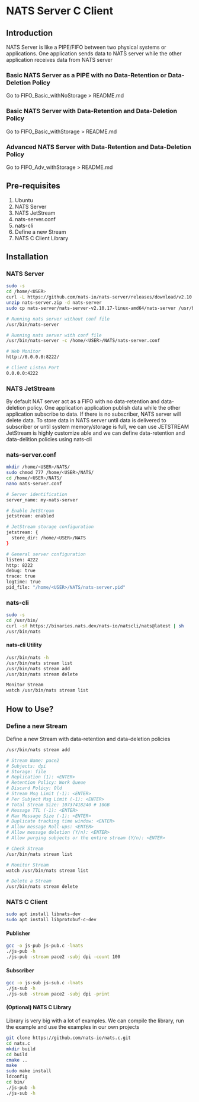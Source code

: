 # NATS Server C Client

## Introduction

NATS Server is like a PIPE/FIFO between two physical systems or applications. One application sends data to NATS server while the other application receives data from NATS server

### Basic NATS Server as a PIPE with no Data-Retention or Data-Deletion Policy

Go to FIFO_Basic_withNoStorage > README.md

### Basic NATS Server with Data-Retention and Data-Deletion Policy

Go to FIFO_Basic_withStorage > README.md

### Advanced NATS Server with Data-Retention and Data-Deletion Policy

Go to FIFO_Adv_withStorage > README.md

## Pre-requisites

1. Ubuntu
2. NATS Server
3. NATS JetStream
4. nats-server.conf
5. nats-cli
6. Define a new Stream
7. NATS C Client Library

## Installation

### NATS Server

```bash
sudo -s
cd /home/<USER>
curl -L https://github.com/nats-io/nats-server/releases/download/v2.10.17/nats-server-v2.10.17-linux-amd64.zip -o nats-server.zip
unzip nats-server.zip -d nats-server
sudo cp nats-server/nats-server-v2.10.17-linux-amd64/nats-server /usr/bin

# Running nats server without conf file
/usr/bin/nats-server

# Running nats server with conf file
/usr/bin/nats-server -c /home/<USER>/NATS/nats-server.conf

# Web Monitor
http://0.0.0.0:8222/

# Client Listen Port
0.0.0.0:4222
```

### NATS JetStream

By default NAT server act as a FIFO with no data-retention and data-deletion policy. One application application publish data while the other application subscribe to data. If there is no subscriber, NATS server will delete data.
To store data in NATS server until data is delivered to subscriber or until system memory/storage is full, we can use JETSTREAM
JetStream is highly customize able and we can define data-retention and data-delition policies using nats-cli


### nats-server.conf

```bash
mkdir /home/<USER>/NATS/
sudo chmod 777 /home/<USER>/NATS/
cd /home/<USER>/NATS/
nano nats-server.conf
```

```bash
# Server identification
server_name: my-nats-server

# Enable JetStream
jetstream: enabled

# JetStream storage configuration
jetstream: {
  store_dir: /home/<USER>/NATS
}

# General server configuration
listen: 4222
http: 8222
debug: true
trace: true
logtime: true
pid_file: "/home/<USER>/NATS/nats-server.pid"
```

### nats-cli

```bash
sudo -s
cd /usr/bin/
curl -sf https://binaries.nats.dev/nats-io/natscli/nats@latest | sh
/usr/bin/nats
```

#### nats-cli Utility
```bash
/usr/bin/nats -h
/usr/bin/nats stream list
/usr/bin/nats stream add
/usr/bin/nats stream delete

Monitor Stream
watch /usr/bin/nats stream list
```

## How to Use?

### Define a new Stream

Define a new Stream with data-retention and data-deletion policies
```bash
/usr/bin/nats stream add

# Stream Name: pace2
# Subjects: dpi
# Storage: file
# Replication (1): <ENTER>
# Retention Policy: Work Queue
# Discard Policy: Old
# Stream Msg Limit (-1): <ENTER> 
# Per Subject Msg Limit (-1): <ENTER>
# Total Stream Size: 10737418240 # 10GB
# Message TTL (-1): <ENTER>
# Max Message Size (-1): <ENTER>
# Duplicate tracking time window: <ENTER>
# Allow message Roll-ups: <ENTER>
# Allow message deletion (Y/n): <ENTER>
# Allow purging subjects or the entire stream (Y/n): <ENTER>

# Check Stream
/usr/bin/nats stream list

# Monitor Stream
watch /usr/bin/nats stream list

# Delete a Stream
/usr/bin/nats stream delete
```

### NATS C Client 

```bash
sudo apt install libnats-dev
sudo apt install libprotobuf-c-dev
```

#### Publisher
```bash
gcc -o js-pub js-pub.c -lnats
./js-pub -h
./js-pub -stream pace2 -subj dpi -count 100
```

#### Subscriber
```bash
gcc -o js-sub js-sub.c -lnats
./js-sub -h
./js-sub -stream pace2 -subj dpi -print
```

#### (Optional) NATS C Library

Library is very big with a lot of examples. We can compile the library, run the example and use the examples in our own projects
```bash
git clone https://github.com/nats-io/nats.c.git
cd nats.c
mkdir build
cd build
cmake ..
make
sudo make install
ldconfig
cd bin/
./js-pub -h
./js-sub -h
```

